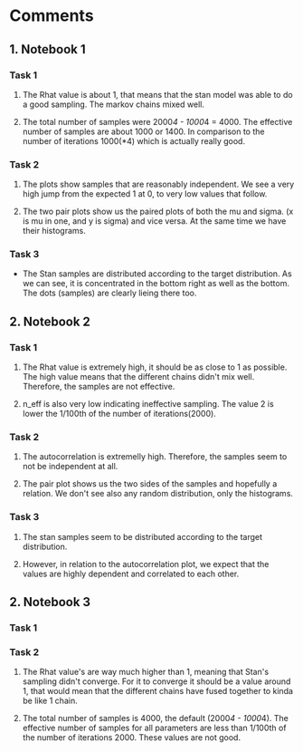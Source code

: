 # Comments
## 1. Notebook 1
### Task 1

1. The Rhat value is about 1, that means that the stan model was able to do a good sampling. The markov chains mixed well.

2. The total number of samples were 2000*4 - 1000*4 = 4000. The effective number of samples are about 1000 or 1400. In comparison to the number of iterations 1000(*4) which is actually really good.

### Task 2

1. The plots show samples that are reasonably independent. We see a very high jump from the expected 1 at 0, to very low values that follow.

2. The two pair plots show us the paired plots of both the mu and sigma. (x is mu in one, and y is sigma) and vice versa. At the same time we have their histograms.


### Task 3

* The Stan samples are distributed according to the target distribution. As we can see, it is concentrated in the bottom right as well as the bottom. The dots (samples) are clearly lieing there too.

## 2. Notebook 2
### Task 1

1. The Rhat value is extremely high, it should be as close to 1 as possible. The high value means that the different chains didn't mix well. Therefore, the samples are not effective.

2. n_eff is also very low indicating ineffective sampling. The value 2 is lower the 1/100th of the number of iterations(2000).

### Task 2

1. The autocorrelation is extremelly high. Therefore, the samples seem to not be independent at all.

2. The pair plot shows us the two sides of the samples and hopefully a relation. We don't see also any random distribution, only the histograms.

### Task 3

1. The stan samples seem to be distributed according to the target distribution. 

2. However, in relation to the autocorrelation plot, we expect that the values are highly dependent and correlated to each other.


## 2. Notebook 3
### Task 1

### Task 2

1. The Rhat value's are way much higher than 1, meaning that Stan's sampling didn't converge. For it to converge it should be a value around 1, that would mean that the different chains have fused together to kinda be like 1 chain.

2. The total number of samples is 4000, the default (2000*4 - 1000*4). The effective number of samples for all parameters are less than 1/100th of the number of iterations 2000. These values are not good.
